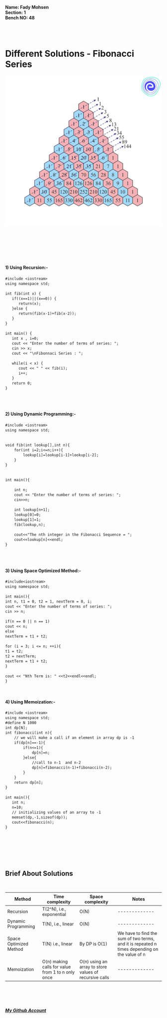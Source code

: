 **Name: Fady Mohsen** <br/>
**Section: 1** <br/>
**Bench NO: 48** <br/>
<br/>
<br/>
<br/>


# Different Solutions - Fibonacci Series
![Fibonacci Series](Fibonacci-series.png) <br/> <br/> <br/> <br/>
<br/>
<br/>
<br/>


#### 1) Using Recursion:-
```
#include <iostream>
using namespace std;

int fib(int x) {
   if((x==1)||(x==0)) {
      return(x);
   }else {
      return(fib(x-1)+fib(x-2));
   }
}

int main() {
   int x , i=0;
   cout << "Enter the number of terms of series: ";
   cin >> x;
   cout << "\nFibonnaci Series : ";
   
   while(i < x) {
      cout << " " << fib(i);
      i++;
   }
   return 0;
}
```
<br/>
<br/>



#### 2) Using Dynamic Programming:-
```
#include <iostream>
using namespace std;


void fib(int lookup[],int n){
    for(int i=2;i<=n;i++){
        lookup[i]=lookup[i-1]+lookup[i-2];
    }
}


int main(){

    int n;
    cout << "Enter the number of terms of series: ";
    cin>>n;

    int lookup[n+1];
    lookup[0]=0;
    lookup[1]=1;
    fib(lookup,n);

    cout<<"The nth integer in the Fibonacci Sequence = ";
    cout<<lookup[n]<<endl;
}
```
<br/>
<br/>

#### 3) Using Space Optimized Method:-
```
#include<iostream>
using namespace std;

int main(){
int n, t1 = 0, t2 = 1, nextTerm = 0, i;
cout << "Enter the number of terms of series: ";
cin >> n;

if(n == 0 || n == 1)
cout << n;
else
nextTerm = t1 + t2;

for (i = 3; i <= n; ++i){
t1 = t2;
t2 = nextTerm;
nextTerm = t1 + t2;
}

cout << "Nth Term is: " <<t2<<endl<<endl;
}
```
<br/>
<bt/>

#### 4) Using Memoization:-
```
#include <iostream>
using namespace std;
#define N 1000
int dp[N];
int fibonacci(int n){
    // we will make a call if an element in array dp is -1
    if(dp[n]==-1){   
        if(n<=1){
            dp[n]=n;
        }else{
            //call to n-1  and n-2
            dp[n]=fibonacci(n-1)+fibonacci(n-2);
        }
    }
    return dp[n];
}

int main(){
   int n;
   n=10;
   // initializing values of an array to -1
   memset(dp,-1,sizeof(dp));
   cout<<fibonacci(n);
}
```
<br/>
<bt/>
<br/>
<br/>
<br/>
<br/>



## Brief About Solutions
<br>

| Method  | Time complexity | Space complexity | Notes |
| ------------- | ------------- | ------------- | ------------- |
| Recursion  | T(2^N), i.e., exponential  | O(N)  | ------------- |
| Dynamic Programming  | T(N), i.e., linear  | O(N)  | ------------- |
| Space Optimized Method  | T(N) i.e., linear | By DP is O(1)  | We have to find the sum of two terms, and it is repeated n times depending on the value of n |
| Memoization | O(n) making calls for value from 1 to n only once | O(n) using an array to store values of recursive calls  | ------------- |



<br/>
<br/>
<br/>



#### [*My Github Account*](https://github.com/fadymohsen/fibnacci-series)
